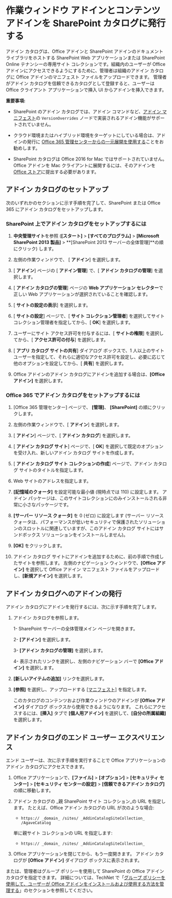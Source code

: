 # <a name="publish-task-pane-and-content-add-ins-to-a-sharepoint-catalog"></a>作業ウィンドウ アドインとコンテンツ アドインを SharePoint カタログに発行する

アドイン カタログは、Office アドインと SharePoint アドインのドキュメント ライブラリをホストする SharePoint Web アプリケーションまたは SharePoint Online テナンシーの専用サイト コレクションです。組織内のユーザーが Office アドインにアクセスできるようにするために、管理者は組織のアドイン カタログに Office アドインのマニフェスト ファイルをアップロードできます。 管理者がアドイン カタログを信頼できるカタログとして登録すると、ユーザーは Office クライアント アプリケーションで挿入 UI からアドインを挿入できます。

**重要事項:**  

- SharePoint のアドイン カタログでは、アドイン コマンドなど、[アドイン マニフェスト](../overview/add-in-manifests.md)の `VersionOverrides` ノードで実装されるアドイン機能がサポートされていません。

- クラウド環境またはハイブリッド環境をターゲットにしている場合は、アドインの発行に [Office 365 管理センターからの一元展開を使用する](publish/centralized-deployment.md)ことをお勧めします。

- SharePoint カタログは Office 2016 for Mac ではサポートされていません。 Office アドインを Mac クライアントに展開するには、そのアドインを [Office ストア](http://msdn.microsoft.com/library/ff075782-1303-4517-91cc-b3d730e9b9ae%28Office.15%29.aspx)に提出する必要があります。   

## <a name="set-up-an-add-in-catalog"></a>アドイン カタログのセットアップ

次のいずれかのセクションに示す手順を完了して、SharePoint または Office 365 にアドイン カタログをセットアップします。

### <a name="to-set-up-an-add-in-catalog-on-sharepoint"></a>SharePoint 上でアドイン カタログをセットアップするには

1. **中央管理サイト**を参照 (**[スタート]** > **[すべてのプログラム]** > **[Microsoft SharePoint 2013 製品]** > **[SharePoint 2013 サーバーの全体管理]**の順にクリック) します。
    
2. 左側の作業ウィンドウで、 [ **アドイン**] を選択します。
    
3. [ **アドイン**] ページの [ **アドイン管理**] で、[ **アドイン カタログの管理**] を選択します。
    
4. [ **アドイン カタログの管理**] ページの  **Web アプリケーション セレクター**で正しい Web アプリケーションが選択されていることを確認します。
    
5. [ **サイトの設定の表示**] を選択します。
    
6. [ **サイトの設定**] ページで、[ **サイト コレクション管理者**] を選択してサイト コレクション管理者を指定してから、[ **OK**] を選択します。
    
7. ユーザーにサイト アクセス許可を付与するには、[ **サイトの権限**] を選択してから、[ **アクセス許可の付与**] を選択します。
    
8. [ **アプリ カタログ サイトの共有**] ダイアログ ボックスで、1 人以上のサイト ユーザーを指定して、それらに適切なアクセス許可を設定し、必要に応じて他のオプションを設定してから、[  **共有**] を選択します。
    
9. Office アドインのアドイン カタログにアドインを追加する場合は、**[Office アドイン]** を選択します。

### <a name="to-set-up-an-add-in-catalog-on-office-365"></a>Office 365 でアドイン カタログをセットアップするには

1. [Office 365 管理センター] ページで、 **[管理]**、 **[SharePoint]** の順にクリックします。
    
2. 左側の作業ウィンドウで、[ **アドイン**] を選択します。
    
3. [ **アドイン**] ページで、[ **アドイン カタログ**] を選択します。
    
4. [ **アドイン カタログ サイト**] ページで、[ **OK**] を選択して既定のオプションを受け入れ、新しいアドイン カタログ サイトを作成します。
    
5. [ **アドイン カタログ サイト コレクションの作成**] ページで、アドイン カタログ サイトのタイトルを指定します。
    
6. Web サイトのアドレスを指定します。
    
7. **[記憶域のクォータ]** を設定可能な最小値 (現時点では 110) に設定します。 アドイン パッケージは、このサイトコレクションにのみインストールされる非常に小さなパッケージです。
    
8. **[サーバー リソース クォータ]** を 0 (ゼロ) に設定します  (サーバー リソース クォータは、パフォーマンスが低いセキュリティで保護されたソリューションのスロットルに関連していますが、このアドイン カタログ サイトにはサンドボックス ソリューションをインストールしません)。
    
9. **[OK]** をクリックします。
    
10. アドイン カタログ サイトにアドインを追加するために、前の手順で作成したサイトを参照します。 左側のナビゲーション ウィンドウで、**[Office アドイン]** を選択して Office アドイン マニフェスト ファイルをアップロードし、**[新規アドイン]** を選択します。

## <a name="publish-an-add-in-to-an-add-in-catalog"></a>アドイン カタログへのアドインの発行

アドイン カタログにアドインを発行するには、次に示す手順を完了します。

1. アドイン カタログを参照します。

    1- SharePoint サーバーの全体管理メイン ページを開きます。
    
    2- **[アドイン]** を選択します。
    
    3- **[アドイン カタログの管理]** を選択します。
    
    4- 表示されたリンクを選択し、左側のナビゲーション バーで **[Office アドイン]** を選択します。
    
2. **[新しいアイテムの追加]** リンクを選択します。
    
3. **[参照]** を選択し、アップロードする [[マニフェスト]](../overview/add-in-manifests.md) を指定します。
    
    このカタログのコンテンツおよび作業ウィンドウのアドインが **[Office アドイン]** ダイアログ ボックスから使用できるようになります。 これらにアクセスするには、**[挿入]** タブで **[個人用アドイン]** を選択して、**[自分の所属組織]** を選択します。

## <a name="end-user-experience-with-the-add-in-catalog"></a>アドイン カタログのエンド ユーザー エクスペリエンス

エンド ユーザーは、次に示す手順を実行することで Office アプリケーションのアドイン カタログにアクセスできます。

1. Office アプリケーションで、**[ファイル]**  >  **[オプション]**  >  **[セキュリティ センター]**  >  **[セキュリティ センターの設定]**  >  **[信頼できるアドイン カタログ]** の順に移動します。
    
2. アドイン カタログの _親 SharePoint サイト コレクション_の URL を指定します。 たとえば、Office アドイン カタログの URL が次のような場合:
    
    - `https:// _domain_ /sites/ _AddinCatalogSiteCollection_ /AgaveCatalog`
    
    単に親サイト コレクションの URL を指定します:
    
    - `https:// _domain_ /sites/ _AddinCatalogSiteCollection_`
    
3. Office アプリケーションを閉じてから、もう一度開きます。 アドイン カタログが **[Office アドイン]** ダイアログ ボックスに表示されます。

または、管理者はグループ ポリシーを使用して SharePoint の Office アドイン カタログを指定できます。 詳細については、TechNet で「[グループ ポリシーを使用して、ユーザーが Office アドインをインストールおよび使用する方法を管理する](https://technet.microsoft.com/ja-JP/library/jj219429.aspx#BKMK_GP)」のセクションを参照してください。

